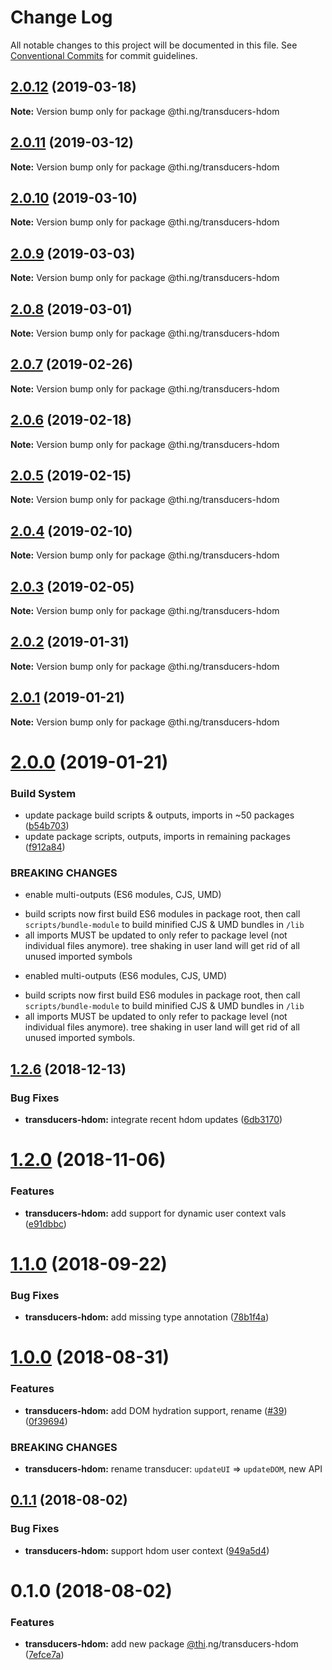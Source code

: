 # Change Log

All notable changes to this project will be documented in this file.
See [Conventional Commits](https://conventionalcommits.org) for commit guidelines.

## [2.0.12](https://github.com/thi-ng/umbrella/compare/@thi.ng/transducers-hdom@2.0.11...@thi.ng/transducers-hdom@2.0.12) (2019-03-18)

**Note:** Version bump only for package @thi.ng/transducers-hdom





## [2.0.11](https://github.com/thi-ng/umbrella/compare/@thi.ng/transducers-hdom@2.0.10...@thi.ng/transducers-hdom@2.0.11) (2019-03-12)

**Note:** Version bump only for package @thi.ng/transducers-hdom





## [2.0.10](https://github.com/thi-ng/umbrella/compare/@thi.ng/transducers-hdom@2.0.9...@thi.ng/transducers-hdom@2.0.10) (2019-03-10)

**Note:** Version bump only for package @thi.ng/transducers-hdom





## [2.0.9](https://github.com/thi-ng/umbrella/compare/@thi.ng/transducers-hdom@2.0.8...@thi.ng/transducers-hdom@2.0.9) (2019-03-03)

**Note:** Version bump only for package @thi.ng/transducers-hdom





## [2.0.8](https://github.com/thi-ng/umbrella/compare/@thi.ng/transducers-hdom@2.0.7...@thi.ng/transducers-hdom@2.0.8) (2019-03-01)

**Note:** Version bump only for package @thi.ng/transducers-hdom





## [2.0.7](https://github.com/thi-ng/umbrella/compare/@thi.ng/transducers-hdom@2.0.6...@thi.ng/transducers-hdom@2.0.7) (2019-02-26)

**Note:** Version bump only for package @thi.ng/transducers-hdom





## [2.0.6](https://github.com/thi-ng/umbrella/compare/@thi.ng/transducers-hdom@2.0.5...@thi.ng/transducers-hdom@2.0.6) (2019-02-18)

**Note:** Version bump only for package @thi.ng/transducers-hdom





## [2.0.5](https://github.com/thi-ng/umbrella/compare/@thi.ng/transducers-hdom@2.0.4...@thi.ng/transducers-hdom@2.0.5) (2019-02-15)

**Note:** Version bump only for package @thi.ng/transducers-hdom





## [2.0.4](https://github.com/thi-ng/umbrella/compare/@thi.ng/transducers-hdom@2.0.3...@thi.ng/transducers-hdom@2.0.4) (2019-02-10)

**Note:** Version bump only for package @thi.ng/transducers-hdom





## [2.0.3](https://github.com/thi-ng/umbrella/compare/@thi.ng/transducers-hdom@2.0.2...@thi.ng/transducers-hdom@2.0.3) (2019-02-05)

**Note:** Version bump only for package @thi.ng/transducers-hdom





## [2.0.2](https://github.com/thi-ng/umbrella/compare/@thi.ng/transducers-hdom@2.0.1...@thi.ng/transducers-hdom@2.0.2) (2019-01-31)

**Note:** Version bump only for package @thi.ng/transducers-hdom





## [2.0.1](https://github.com/thi-ng/umbrella/compare/@thi.ng/transducers-hdom@2.0.0...@thi.ng/transducers-hdom@2.0.1) (2019-01-21)

**Note:** Version bump only for package @thi.ng/transducers-hdom





# [2.0.0](https://github.com/thi-ng/umbrella/compare/@thi.ng/transducers-hdom@1.2.16...@thi.ng/transducers-hdom@2.0.0) (2019-01-21)


### Build System

* update package build scripts & outputs, imports in ~50 packages ([b54b703](https://github.com/thi-ng/umbrella/commit/b54b703))
* update package scripts, outputs, imports in remaining packages ([f912a84](https://github.com/thi-ng/umbrella/commit/f912a84))


### BREAKING CHANGES

* enable multi-outputs (ES6 modules, CJS, UMD)

- build scripts now first build ES6 modules in package root, then call
  `scripts/bundle-module` to build minified CJS & UMD bundles in `/lib`
- all imports MUST be updated to only refer to package level
  (not individual files anymore). tree shaking in user land will get rid of
  all unused imported symbols
* enabled multi-outputs (ES6 modules, CJS, UMD)

- build scripts now first build ES6 modules in package root, then call
  `scripts/bundle-module` to build minified CJS & UMD bundles in `/lib`
- all imports MUST be updated to only refer to package level
  (not individual files anymore). tree shaking in user land will get rid of
  all unused imported symbols.


## [1.2.6](https://github.com/thi-ng/umbrella/compare/@thi.ng/transducers-hdom@1.2.5...@thi.ng/transducers-hdom@1.2.6) (2018-12-13)


### Bug Fixes

* **transducers-hdom:** integrate recent hdom updates ([6db3170](https://github.com/thi-ng/umbrella/commit/6db3170))


# [1.2.0](https://github.com/thi-ng/umbrella/compare/@thi.ng/transducers-hdom@1.1.9...@thi.ng/transducers-hdom@1.2.0) (2018-11-06)


### Features

* **transducers-hdom:** add support for dynamic user context vals ([e91dbbc](https://github.com/thi-ng/umbrella/commit/e91dbbc))


<a name="1.1.0"></a>
# [1.1.0](https://github.com/thi-ng/umbrella/compare/@thi.ng/transducers-hdom@1.1.0-alpha.2...@thi.ng/transducers-hdom@1.1.0) (2018-09-22)


### Bug Fixes

* **transducers-hdom:** add missing type annotation ([78b1f4a](https://github.com/thi-ng/umbrella/commit/78b1f4a))


<a name="1.0.0"></a>
# [1.0.0](https://github.com/thi-ng/umbrella/compare/@thi.ng/transducers-hdom@0.1.5...@thi.ng/transducers-hdom@1.0.0) (2018-08-31)


### Features

* **transducers-hdom:** add DOM hydration support, rename ([#39](https://github.com/thi-ng/umbrella/issues/39)) ([0f39694](https://github.com/thi-ng/umbrella/commit/0f39694))


### BREAKING CHANGES

* **transducers-hdom:** rename transducer: `updateUI` => `updateDOM`, new API


<a name="0.1.1"></a>
## [0.1.1](https://github.com/thi-ng/umbrella/compare/@thi.ng/transducers-hdom@0.1.0...@thi.ng/transducers-hdom@0.1.1) (2018-08-02)


### Bug Fixes

* **transducers-hdom:** support hdom user context ([949a5d4](https://github.com/thi-ng/umbrella/commit/949a5d4))




<a name="0.1.0"></a>
# 0.1.0 (2018-08-02)


### Features

* **transducers-hdom:** add new package [@thi](https://github.com/thi).ng/transducers-hdom ([7efce7a](https://github.com/thi-ng/umbrella/commit/7efce7a))
